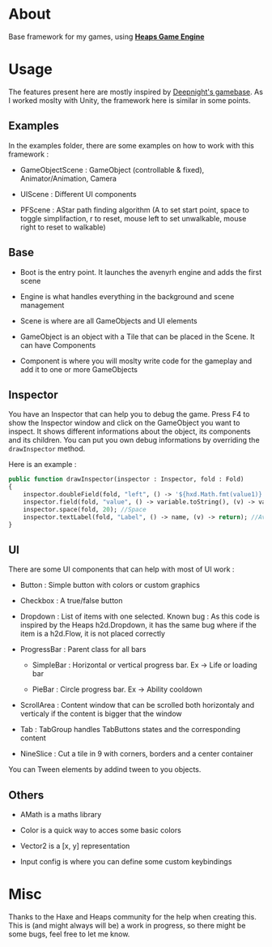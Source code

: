# About

Base framework for my games, using [**Heaps Game Engine**](https://heaps.io)


# Usage

The features present here are mostly inspired by [Deepnight's gamebase](https://github.com/deepnight/gameBase).
As I worked moslty with Unity, the framework here is similar in some points.


## Examples

In the examples folder, there are some examples on how to work with this framework :

- GameObjectScene : GameObject (controllable & fixed), Animator/Animation, Camera

- UIScene : Different UI components

- PFScene : AStar path finding algorithm (A to set start point, space to toggle simplifaction, r to reset, mouse left to set unwalkable, mouse right to reset to walkable)


## Base

- Boot is the entry point. It launches the avenyrh engine and adds the first scene

- Engine is what handles everything in the background and scene management

- Scene is where are all GameObjects and UI elements

- GameObject is an object with a Tile that can be placed in the Scene. It can have Components

- Component is where you will moslty write code for the gameplay and add it to one or more GameObjects


## Inspector

You have an Inspector that can help you to debug the game. Press F4 to show the Inspector window and click on the GameObject you want to inspect.
It shows different informations about the object, its components and its children.
You can put you own debug informations by overriding the `drawInspector` method.

Here is an example :
```haxe
public function drawInspector(inspector : Inspector, fold : Fold)
{
    inspector.doubleField(fold, "left", () -> '${hxd.Math.fmt(value1)}', (v) -> value1 = Std.parseFloat(v), "right", () -> '${hxd.Math.fmt(value2)}', (v) -> value2 = Std.parseFloat(v)); //Two value field
    inspector.field(fold, "value", () -> variable.toString(), (v) -> variable = v); //On value field
	inspector.space(fold, 20); //Space
	inspector.textLabel(fold, "Label", () -> name, (v) -> return); //Avoid modification
}
```


## UI
There are some UI components that can help with most of UI work :

- Button : Simple button with colors or custom graphics

- Checkbox : A true/false button

- Dropdown : List of items with one selected. Known bug : As this code is inspired by the Heaps h2d.Dropdown, it has the same bug where if the item is a h2d.Flow, it is not placed correctly

- ProgressBar : Parent class for all bars

	- SimpleBar : Horizontal or vertical progress bar. Ex -> Life or loading bar
	
	- PieBar : Circle progress bar. Ex -> Ability cooldown

- ScrollArea : Content window that can be scrolled both horizontaly and verticaly if the content is bigger that the window

- Tab : TabGroup handles TabButtons states and the corresponding content

- NineSlice : Cut a tile in 9 with corners, borders and a center container

You can Tween elements by addind tween to you objects.


## Others

- AMath is a maths library

- Color is a quick way to acces some basic colors

- Vector2 is a [x, y] representation

- Input config is where you can define some custom keybindings


# Misc

Thanks to the Haxe and Heaps community for the help when creating this.
This is (and might always will be) a work in progress, so there might be some bugs, feel free to let me know.